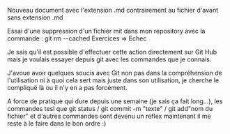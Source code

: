 Nouveau document avec l'extension .md contrairement au fichier d'avant sans extension .md

Essai d'une suppression d'un fichier mit dans mon repository avec la commande : git rm --cached Exercices
=> Echec

Je sais qu'il est possible d'effectuer cette action directement sur Git Hub mais je voulais essayer depuis git avec les commandes que je connais.

J'avoue avoir quelques soucis avec Git non pas dans la compréhension de l'utilisation ni à quoi cela sert mais juste dans son utilisation, je cherche le compliqué là ou il n'y en a pas forcément.

A force de pratique qui dure depuis une semaine (je sais ça fait long...), les commandes tesl que git status / git commit -m "texte" / git add"nom du fichier" et d'autres commandes sont devenu un reflex maintenant il me reste à le faire dans le bon ordre :)
